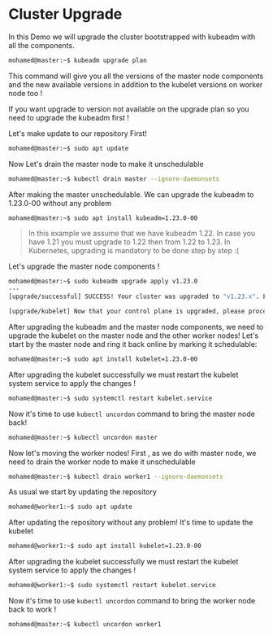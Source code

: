 # Cluster Upgrade 

In this Demo we will upgrade the cluster bootstrapped with kubeadm with all the components. 

``` bash
mohamed@master:~$ kubeadm upgrade plan
```
This command will give you all the versions of the master node components and the new available versions in addition to the kubelet versions on worker node too !

If you want upgrade to version not available on the upgrade plan so you need to upgrade the kubeadm first !

Let's make update to our repository First!
``` bash
mohamed@master:~$ sudo apt update
```
Now Let's drain the master node to make it unschedulable 

``` bash
mohamed@master:~$ kubectl drain master --ignore-daemonsets
```
After making the master unschedulable. We can upgrade the kubeadm to 1.23.0-00 without any problem

``` bash
mohamed@master:~$ sudo apt install kubeadm=1.23.0-00
```

> In this example we assume that we have kubeadm 1.22. In case you have 1.21 you must upgrade to 1.22 then from 1.22 to 1.23. In Kubernetes, upgrading is mandatory to be done step by step :(

Let's upgrade the master node components !
``` bash
mohamed@master:~$ sudo kubeadm upgrade apply v1.23.0
---
[upgrade/successful] SUCCESS! Your cluster was upgraded to "v1.23.x". Enjoy!

[upgrade/kubelet] Now that your control plane is upgraded, please proceed with upgrading your kubelets if you haven't already done so.
```
After upgrading the kubeadm and the master node components, we need to upgrade the kubelet on the master node and the other worker nodes! Let's start by the master node and ring it back online by marking it schedulable:

``` bash
mohamed@master:~$ sudo apt install kubelet=1.23.0-00
```
After upgrading the kubelet successfully we must restart the kubelet system service to apply the changes !

``` bash
mohamed@master:~$ sudo systemctl restart kubelet.service
```
Now it's time to use `kubectl uncordon` command to bring the master node back!
``` bash
mohamed@master:~$ kubectl uncordon master
```
Now let's moving the worker nodes! First , as we do with master node, we need to drain the worker node to make it unschedulable 
``` bash
mohamed@master:~$ kubectl drain worker1 --ignore-daemonsets
```
As usual we start by updating the repository 
``` bash
mohamed@worker1:~$ sudo apt update
```
After updating the repository without any problem! It's time to update the kubelet
``` bash
mohamed@worker1:~$ sudo apt install kubelet=1.23.0-00
```
After upgrading the kubelet successfully we must restart the kubelet system service to apply the changes !

``` bash
mohamed@worker1:~$ sudo systemctl restart kubelet.service
```
Now it's time to use `kubectl uncordon` command to bring the worker node back to work ! 
``` bash
mohamed@master:~$ kubectl uncordon worker1
```


